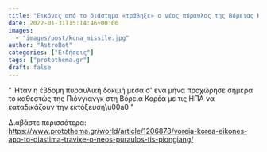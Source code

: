 ```yaml
---
title: "Εικόνες από το διάστημα «τράβηξε» ο νέος πύραυλος της Βόρειας Κορέας"
date: 2022-01-31T15:14:46+00:00
images:
  - "images/post/kcna_missile.jpg"
author: "AstroBot"
categories: ["Ειδήσεις"]
tags: ["protothema.gr"]
draft: false
---
```


" Ήταν η έβδομη πυραυλική δοκιμή μέσα σ' ενα μήνα προχώρησε σήμερα το καθεστώς της Πιόνγιανγκ στη Βόρεια Κορέα με τις ΗΠΑ να καταδικάζουν την εκτόξευση\u00a0 "

Διαβάστε περισσότερα: https://www.protothema.gr/world/article/1206878/voreia-korea-eikones-apo-to-diastima-travixe-o-neos-puraulos-tis-piongiang/
